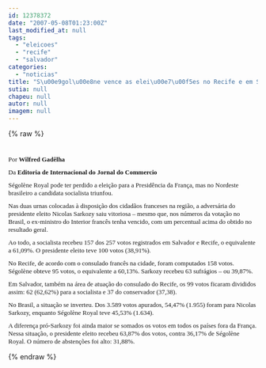 ```yaml
---
id: 12378372
date: "2007-05-08T01:23:00Z"
last_modified_at: null
tags:
  - "eleicoes"
  - "recife"
  - "salvador"
categories:
  - "noticias"
title: "S\u00e9gol\u00e8ne vence as elei\u00e7\u00f5es no Recife e em Salvador"
sutia: null
chapeu: null
autor: null
imagem: null
---
```

{% raw %}
<p><P><FONT size=2><FONT size=1></p>
<p><DIV><FONT face=Verdana size=2></FONT>&nbsp;</DIV></p>
<p><DIV><FONT face=Verdana size=2>Por <STRONG>Wilfred Gadêlha</STRONG> </FONT></DIV></p>
<p><P><FONT face=Verdana><FONT size=2>Da <STRONG>Editoria de Internacional do Jornal do Commercio</STRONG></FONT></FONT> </p>
<p><P><FONT face=Verdana size=2>Ségolène Royal pode ter perdido a eleição para a Presidência da França, mas no Nordeste brasileiro a candidata socialista triunfou. </FONT></p>
<p><P><FONT face=Verdana size=2>Nas duas urnas colocadas à disposição dos cidadãos franceses na região, a adversária do presidente eleito Nicolas Sarkozy saiu vitoriosa – mesmo que, nos números da votação no Brasil, o ex-ministro do Interior francês tenha vencido, com um percentual acima do obtido no resultado geral. </FONT></p>
<p><P><FONT face=Verdana size=2>Ao todo, a socialista recebeu 157 dos 257 votos registrados em Salvador e Recife, o equivalente a 61,09%. O presidente eleito teve 100 votos (38,91%). </FONT></p>
<p><P><FONT face=Verdana size=2>No Recife, de acordo com o consulado francês na cidade, foram computados 158 votos. Ségolène obteve 95 votos, o equivalente a 60,13%. Sarkozy recebeu 63 sufrágios – ou 39,87%. </FONT></p>
<p><P><FONT face=Verdana size=2>Em Salvador, também na área de atuação do consulado do Recife, os 99 votos ficaram divididos assim: 62 (62,62%) para a socialista e 37 do conservador (37,38). </FONT></p>
<p><P><FONT face=Verdana size=2>No Brasil, a situação se inverteu. Dos 3.589 votos apurados, 54,47% (1.955) foram para Nicolas Sarkozy, enquanto Ségolène Royal teve 45,53% (1.634). </FONT></p>
<p><P><FONT face=Verdana size=2>A diferença pró-Sarkozy foi ainda maior se somados os votos em todos os países fora da França. Nessa situação, o presidente eleito recebeu 63,87% dos votos, contra 36,17% de Ségolène Royal. O número de abstenções foi alto: 31,88%.</B></I> </FONT></P></FONT></FONT> </p>
{% endraw %}